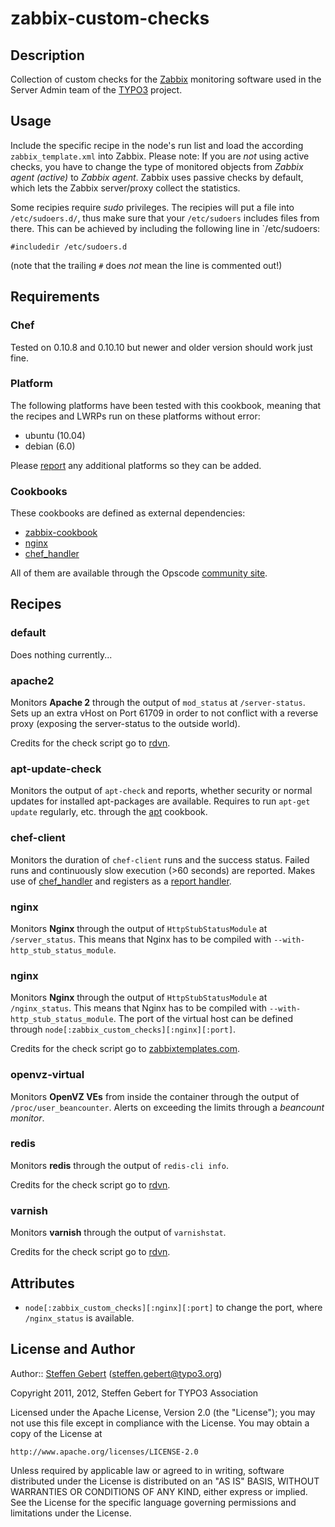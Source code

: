 # <a name="title"></a> zabbix-custom-checks

## <a name="description"></a> Description

Collection of custom checks for the [Zabbix][zabbix-website] monitoring software used in the Server Admin team of the [TYPO3] project.

## <a name="usage"></a> Usage

Include the specific recipe in the node's run list and load the according `zabbix_template.xml` into Zabbix. Please note: If you are *not* using active checks, you have to change the type of monitored objects from *Zabbix agent (active)* to *Zabbix agent*. Zabbix uses passive checks by default, which lets the Zabbix server/proxy collect the statistics.

Some recipies require *sudo* privileges. The recipies will put a file into `/etc/sudoers.d/`, thus make sure that your `/etc/sudoers` includes files from there. This can be achieved by including the following line in `/etc/sudoers:

    #includedir /etc/sudoers.d
  
(note that the trailing `#` does *not* mean the line is commented out!)

## <a name="requirements"></a> Requirements

### <a name="requirements-chef"></a> Chef

Tested on 0.10.8 and 0.10.10 but newer and older version should work just
fine.

### <a name="requirements-platform"></a> Platform

The following platforms have been tested with this cookbook, meaning that
the recipes and LWRPs run on these platforms without error:

* ubuntu (10.04)
* debian (6.0)

Please [report][issues] any additional platforms so they can be added.

### <a name="requirements-cookbooks"></a> Cookbooks

These cookbooks are defined as external dependencies:

* [zabbix-cookbook]
* [nginx]
* [chef_handler]

All of them are available through the Opscode [community site][opscommunity].


## <a name="recipes"></a> Recipes

### <a name="recipes-default"></a> default

Does nothing currently...

### <a name="recipes-apache2"></a> apache2

Monitors **Apache 2** through the output of `mod_status` at `/server-status`. Sets up an extra vHost on Port 61709 in order to not conflict with a reverse proxy (exposing the server-status to the outside world).

Credits for the check script go to [rdvn].

### <a name="recipes-apt-update-check"></a> apt-update-check

Monitors the output of `apt-check` and reports, whether security or normal updates for installed apt-packages are available. Requires to run `apt-get update` regularly, etc. through the [apt] cookbook.

### <a name="recipes-chef-client"></a> chef-client

Monitors the duration of `chef-client` runs and the success status. Failed runs and continuously slow execution (>60 seconds) are reported. Makes use of [chef_handler] and registers as a [report handler][chef-wiki-handler].

### <a name="recipes-nginx"></a> nginx

Monitors **Nginx** through the output of `HttpStubStatusModule` at `/server_status`. This means that Nginx has to be compiled with `--with-http_stub_status_module`.

### <a name="recipes-nginx"></a> nginx

Monitors **Nginx** through the output of `HttpStubStatusModule` at `/nginx_status`. This means that Nginx has to be compiled with `--with-http_stub_status_module`. The port of the virtual host can be defined through `node[:zabbix_custom_checks][:nginx][:port]`.

Credits for the check script go to [zabbixtemplates.com].

### <a name="recipes-openvz-virtual"></a> openvz-virtual

Monitors **OpenVZ VEs** from inside the container through the output of `/proc/user_beancounter`. Alerts on exceeding the limits through a *beancount monitor*.

### <a name="recipes-redis"></a> redis

Monitors **redis** through the output of `redis-cli info`.

Credits for the check script go to [rdvn].

### <a name="recipes-varnish"></a> varnish

Monitors **varnish** through the output of `varnishstat`.

Credits for the check script go to [rdvn].




## <a name="attributes"></a> Attributes

* `node[:zabbix_custom_checks][:nginx][:port]` to change the port, where `/nginx_status` is available.


## <a name="license"></a> License and Author

Author:: [Steffen Gebert][stephenking] (<steffen.gebert@typo3.org>)

Copyright 2011, 2012, Steffen Gebert for TYPO3 Association

Licensed under the Apache License, Version 2.0 (the "License");
you may not use this file except in compliance with the License.
You may obtain a copy of the License at

    http://www.apache.org/licenses/LICENSE-2.0

Unless required by applicable law or agreed to in writing, software
distributed under the License is distributed on an "AS IS" BASIS,
WITHOUT WARRANTIES OR CONDITIONS OF ANY KIND, either express or implied.
See the License for the specific language governing permissions and
limitations under the License.

[issues]:				https://github.com/StephenKing/chef-zabbix-custom-checks/issues

[opscommunity]:			http://community.opscode.com/cookbooks
[zabbix-cookbook]:		http://community.opscode.com/cookbooks/zabbix
[nginx]:				http://community.opscode.com/cookbooks/nginx
[chef_handler]:			http://community.opscode.com/cookbooks/chef_handler
[apt]:					http://community.opscode.com/cookbooks/apt

[zabbix-website]:		http://www.zabbix.com
[typo3]:				http://typo3.org
[stephenking]:  		http://github.com/stephenking/
[rdvn]:					https://github.com/rdvn/zabbix-templates
[chef-wiki-handler]:	http://wiki.opscode.com/display/chef/Exception+and+Report+Handlers
[zabbixtemplates.com]:	http://zabbixtemplates.com/node/11